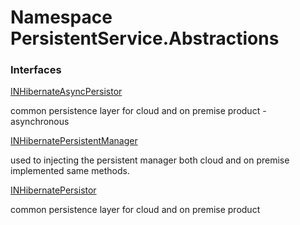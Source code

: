 #  Namespace PersistentService.Abstractions

### Interfaces

 [INHibernateAsyncPersistor](PersistentService.Abstractions.INHibernateAsyncPersistor.md)

common persistence layer for cloud and on premise product - asynchronous

 [INHibernatePersistentManager](PersistentService.Abstractions.INHibernatePersistentManager.md)

used to injecting the persistent manager both cloud and on premise implemented same methods.

 [INHibernatePersistor](PersistentService.Abstractions.INHibernatePersistor.md)

common persistence layer for cloud and on premise product

